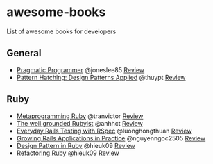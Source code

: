 # awesome-books
List of awesome books for developers


## General

* [Pragmatic Programmer](https://pragprog.com/the-pragmatic-programmer) @joneslee85 [Review]()
* [Pattern Hatching: Design Patterns Applied](http://isa.unomaha.edu/wp-content/uploads/2012/08/Design-Patterns.pdf) @thuypt [Review](https://github.com/ruby-vietnam/awesome-books/pull/7)

## Ruby
* [Metaprogramming Ruby](https://pragprog.com/book/ppmetr2/metaprogramming-ruby-2) @tranvictor  [Review](https://github.com/ruby-vietnam/awesome-books/pull/2)
* [The well grounded Rubyist](http://www.manning.com/black2/) @anhhct [Review](https://github.com/ruby-vietnam/awesome-books/pull/6)
* [Everyday Rails Testing with RSpec](https://leanpub.com/everydayrailsrspec) @luonghongthuan [Review](https://github.com/ruby-vietnam/awesome-books/pull/4)
* [Growing Rails Applications in Practice](https://leanpub.com/growing-rails) @nguyenngoc2505 [Review](https://github.com/ruby-vietnam/awesome-books/pull/11)
* [Design Pattern in Ruby](http://designpatternsinruby.com/) @hieuk09 [Review](https://github.com/ruby-vietnam/awesome-books/pull/10)
* [Refactoring Ruby](http://www.amazon.com/Refactoring-Edition-Addison-Wesley-Professional-Series/dp/0321984137) @hieuk09 [Review](https://github.com/ruby-vietnam/awesome-books/pull/12)
